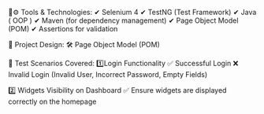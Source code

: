 📝⚙️ Tools & Technologies:
✔ Selenium 4
✔ TestNG (Test Framework)
✔ Java ( OOP ) 
✔ Maven (for dependency management)
✔ Page Object Model (POM)
✔ Assertions for validation

💾 Project Design:
🛠️ Page Object Model (POM) 

🚀 Test Scenarios Covered:
1️⃣Login Functionality
✅ Successful Login
❌ Invalid Login (Invalid User, Incorrect Password, Empty Fields)

2️⃣ Widgets Visibility on Dashboard
✅ Ensure widgets are displayed correctly on the homepage


